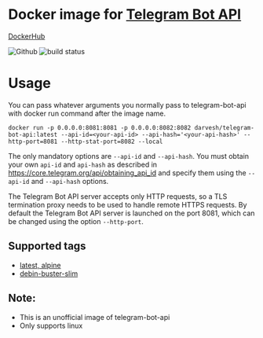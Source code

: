 # Docker image for [Telegram Bot API](https://github.com/tdlib/telegram-bot-api)

[DockerHub](https://hub.docker.com/r/darvesh/telegram-bot-api)

<p align="left">
	<!-- Github Issues -->
  <a>
    <img src="https://img.shields.io/github/issues/darvesh/telegram-bot-api-docker?style=flat-square" alt=Github Issues"/>
  </a>
   <img src="https://github.com/darvesh/telegram-bot-api-docker/workflows/Build%20and%20push%20telegram-bot-api%20image%20to%20DockerHub/badge.svg" alt="build status"/>
</p>


# Usage
You can pass whatever arguments you normally pass to telegram-bot-api with docker run command after the image name.

```docker run -p 0.0.0.0:8081:8081 -p 0.0.0.0:8082:8082 darvesh/telegram-bot-api:latest --api-id=<your-api-id> --api-hash='<your-api-hash>' --http-port=8081 --http-stat-port=8082 --local```

The only mandatory options are `--api-id` and `--api-hash`. You must obtain your own `api-id` and `api-hash`
as described in https://core.telegram.org/api/obtaining_api_id and specify them using the `--api-id` and `--api-hash` options.

The Telegram Bot API server accepts only HTTP requests, so a TLS termination proxy needs to be used to handle remote HTTPS requests.
By default the Telegram Bot API server is launched on the port 8081, which can be changed using the option `--http-port`.

## Supported tags
* [latest, alpine](https://github.com/darvesh/telegram-bot-api-docker/blob/master/alpine/Dockerfile)
* [debin-buster-slim](https://github.com/darvesh/telegram-bot-api-docker/blob/master/debian/Dockerfile)

## Note: 
* This is an unofficial image of telegram-bot-api
* Only supports linux
